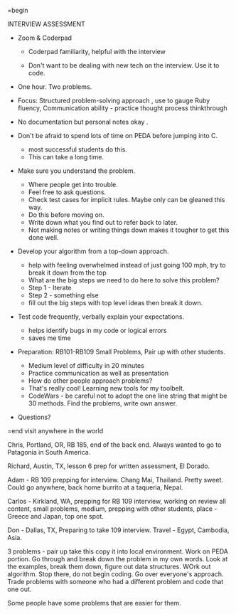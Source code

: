=begin

INTERVIEW ASSESSMENT 

- Zoom & Coderpad 

  - Coderpad familiarity, helpful with the interview

  - Don't want to be dealing with new tech on the interview. Use it to code.
- One hour. Two problems. 
- Focus: Structured problem-solving approach , use to gauge Ruby fluency, Communication ability - practice thought process thinkthrough
- No documentation but personal notes okay . 
- Don't be afraid to spend lots of time on PEDA before jumping into  C.
  - most successful students do this. 
  - This can take a long time.
- Make sure you understand the problem.
  - Where people get into trouble.
  - Feel free to ask questions.
  - Check test cases for implicit rules. Maybe only can be gleaned this way.  
  - Do this before moving on.
  - Write down what you find out to refer back to later. 
  - Not making notes or writing things down makes it tougher to get this done well.

- Develop your algorithm from a top-down approach.
  - help with feeling overwhelmed instead of just going 100 mph, try to break it down from the top
  - What are the big steps we need to do here to solve this problem?
  - Step 1 - Iterate
  - Step 2 - something else
  - fill out the big steps with top level ideas then break it down.

- Test code frequently, verbally explain your expectations.
  - helps identify bugs in my code or logical errors
  - saves me time

- Preparation: RB101-RB109 Small Problems, Pair up with other students.
  - Medium level of difficulty in 20 minutes
  - Practice communication as well as presentation
  - How do other people approach problems?
  - That's really cool! Learning new tools for my toolbelt.
  - CodeWars - be careful not to adopt the one line string that might be 30 methods.  Find the problems, write own answer.
- Questions?

=end
visit anywhere in the world

Chris, Portland, OR, RB 185, end of the back end.  Always wanted to go to Patagonia in South America.  

Richard, Austin, TX, lesson 6 prep for written assessment, El Dorado. 

Adam - RB 109 prepping for interview. Chang Mai, Thailand.  Pretty sweet.  Could go anywhere, back home burrito at a taqueria, Nepal.

Carlos - Kirkland, WA, prepping for RB 109 interview, working on review all content, small problems, medium, prepping with other students, place - Greece and Japan, top one spot.

Don - Dallas, TX, Preparing to take 109 interview. Travel - Egypt, Cambodia, Asia.

3 problems -
pair up
take this copy it into local environment. Work on PEDA portion.  Go through and break down the problem in my own words.  Look at the examples, break them down, figure out data structures. WOrk out algorithm.  Stop there, do not begin coding.  Go over everyone's approach.  Trade problems with someone who had a different problem and code that one out.

Some people have some problems that are easier for them.  